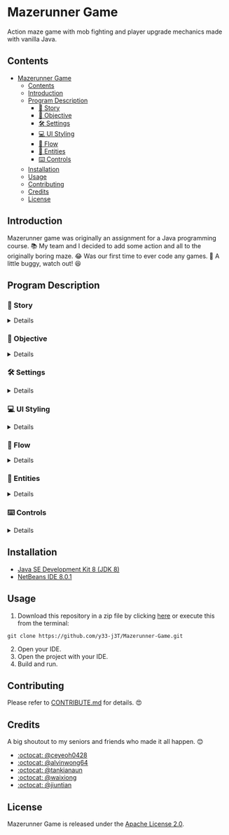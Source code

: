 # Mazerunner Game
Action maze game with mob fighting and player upgrade mechanics made with vanilla Java.

## Contents
- [Mazerunner Game](#mazerunner-game)
  - [Contents](#contents)
  - [Introduction](#introduction)
  - [Program Description](#program-description)
    - [:runner: Story](#runner-story)
    - [:dart: Objective](#dart-objective)
    - [:hammer_and_wrench: Settings](#hammer_and_wrench-settings)
    - [:computer: UI Styling](#computer-ui-styling)
    - [:repeat: Flow](#repeat-flow)
    - [:ghost: Entities](#ghost-entities)
    - [:keyboard: Controls](#keyboard-controls)
  - [Installation](#installation)
  - [Usage](#usage)
  - [Contributing](#contributing)
  - [Credits](#credits)
  - [License](#license)

## Introduction
Mazerunner game was originally an assignment for a Java programming course. :books: My team and I decided to add some action and all to the originally boring maze. :joy: Was our first time to ever code any games. :poop: A little buggy, watch out! :laughing:

## Program Description
### :runner: Story
<details>
<summary>Details</summary>
  
Johnny, a renowned Maze Runner, is experienced in hunting for valuables. However, on his previous expedition, he was attacked by the scary Some Tribe in Some Island. When he woke up, he found himself in the middle of a dark scary night. He has no idea where he is. Judging from his intuition, Johnny believes that he is being trapped in the famous GG Maze of Some Island. He needs to escape Some Island as soon as possible but needs to collect all his lost items in GG Maze. As the player, you are Johnny.

</details>

### :dart: Objective
<details>
<summary>Details</summary>
  
- Collect all lost items.
- Navigate to the exit after collecting all lost items.
- Survive.

</details>

### :hammer_and_wrench: Settings
<details>
<summary>Details</summary>
  
- A maze of size 20 x 20.
- The maze will always have an exit <kbd>E</kbd> for Johnny to escape.
- Other than what is visible by Johnny, the maze is be blacked out with <kbd> # </kbd>. (Johnny cannot see through walls)
- Johnny is able to move up, down, left and right in the maze depending on whether there are any obstacles or not.
- The lost items are randomly scattered around the maze, represented by <kbd> @ </kbd>.
- If Johnny leaves the maze without all the lost items, Johnny is considered a disgrace to the Maze Runner’s community.

</details>

### :computer: UI Styling
<details>
<summary>Details</summary>
  
- Simple. 
- Vintage.
- Console game look-alike.
- Every game component only uses keyboard characters. 
- Game screen on the left.
- Game panel on the right.

</details>

### :repeat: Flow
<details>
<summary>Details</summary>

![Maze Runner Flow Chart](./Maze%20Runner%20Flow%20Chart.jpg)

</details>

### :ghost: Entities
<details>
<summary>Details</summary> 

- <kbd> J </kbd> Johnny
- <kbd> Z </kbd> Zombie
- <kbd> * </kbd> Bullet
- <kbd> # </kbd> Fog
- <kbd>   </kbd> Path
- <kbd> E </kbd> Exit
- <kbd> | </kbd> Vertical Wall
- <kbd>---</kbd> Horizontal Wall
- <kbd> @ </kbd> +1 Lost Item
- <kbd> $ </kbd> +5 Gold
- <kbd> + </kbd> +5 HP
  
</details>

### :keyboard: Controls
<details>
<summary>Details</summary> 
  
- <kbd>W</kbd> Move Up
- <kbd>A</kbd> Move Down
- <kbd>S</kbd> Move Right
- <kbd>D</kbd> Move Left
- <kbd>↑</kbd> Shoot Up
- <kbd>↓</kbd> Shoot Down
- <kbd>→</kbd> Shoot Right
- <kbd>←</kbd> Shoot Left
- <kbd>P</kbd> Pause

</details>

## Installation
- [Java SE Development Kit 8 (JDK 8)](https://www.oracle.com/technetwork/java/javase/downloads/jdk8-downloads-2133151.html)
- [NetBeans IDE 8.0.1](https://netbeans.org/downloads/8.0.1/)

## Usage
1. Download this repository in a zip file by clicking [here](https://github.com/y33-j3T/Mazerunner-Game/archive/master.zip) or execute this from the terminal:
```
git clone https://github.com/y33-j3T/Mazerunner-Game.git
```
2. Open your IDE.
3. Open the project with your IDE.
4. Build and run. 

## Contributing
Please refer to [CONTRIBUTE.md](./CONTRIBUTE.md) for details. :heart_eyes:

## Credits
A big shoutout to my seniors and friends who made it all happen. :blush:

- [:octocat: @ceyeoh0428](https://github.com/ceyeoh0428)
- [:octocat: @alvinwong64](https://github.com/alvinwong64)
- [:octocat: @tankianaun](https://github.com/TANKIANAUN)
- [:octocat: @waixiong](https://github.com/waixiong)
- [:octocat: @jiuntian](https://github.com/jiuntian)

## License
Mazerunner Game is released under the [Apache License 2.0](./LICENSE).